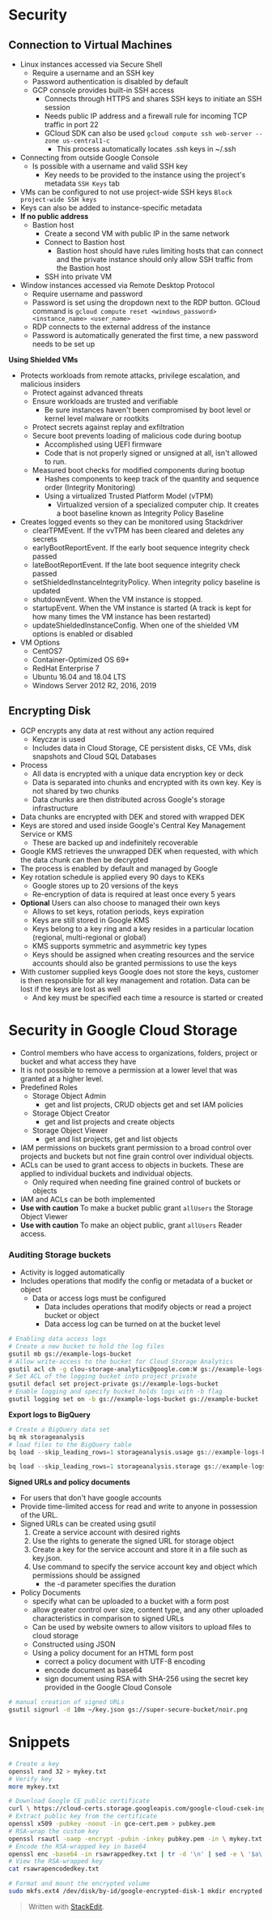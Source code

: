 # Security


## Connection to Virtual Machines

- Linux instances accessed via Secure Shell 
	- Require a username and an SSH key
	- Password authentication is disabled by default
	- GCP console provides built-in SSH access
		- Connects through HTTPS and shares SSH keys to initiate an SSH session
		- Needs public IP address and a firewall rule for incoming TCP traffic in port 22
		- GCloud SDK can also be used `gcloud compute ssh web-server --zone us-central1-c`
			- This process automatically locates .ssh keys in ~/.ssh
- Connecting from outside Google Console
	- Is possible with a username and valid SSH key
		- Key needs to be provided to the instance using the project's metadata `SSH Keys` tab
- VMs can be configured to not use project-wide SSH keys `Block project-wide SSH keys`
- Keys can also be added to instance-specific metadata
- **If no public address**
	- Bastion host
		- Create a second VM with public IP in the same network
		- Connect to Bastion host
			- Bastion host should have rules limiting hosts that can connect and the private instance should only allow SSH traffic from the Bastion host
		- SSH into private VM
- Window instances accessed via Remote Desktop Protocol
	- Require username and password
	- Password is set using the dropdown next to the RDP button. GCloud command is `gcloud compute reset <windows_password> <instance_name> <user_name>`
	- RDP connects to the external address of the instance
	- Password is automatically generated the first time, a new password needs to be set up

**Using Shielded VMs**

- Protects workloads from remote attacks, privilege escalation, and malicious insiders
	- Protect against advanced threats
	- Ensure workloads are trusted and verifiable
		- Be sure instances haven't been compromised by boot level or kernel level malware or rootkits
	- Protect secrets against replay and exfiltration
	- Secure boot prevents loading of malicious code during bootup
		- Accomplished using UEFI firmware
		- Code that is not properly signed or unsigned at all, isn't allowed to run.
	- Measured boot checks for modified components during bootup
		- Hashes components to keep track of the quantity and sequence order (Integrity Monitoring)
		- Using a virtualized Trusted Platform Model (vTPM)
			- Virtualized version of a specialized computer chip. It creates a boot baseline known as Integrity Policy Baseline
- Creates logged events so they can be monitored using Stackdriver
	- clearTPMEvent. If the vvTPM has been cleared and deletes any secrets 
	- earlyBootReportEvent. If the early boot sequence integrity check passed
	- lateBootReportEvent. If the late boot sequence integrity check passed
	- setShieldedInstanceIntegrityPolicy. When integrity policy baseline is updated
	- shutdownEvent. When the VM instance is stopped.
	- startupEvent. When the VM instance is started (A track is kept for how many times the VM instance has been restarted)
	- updateShieldedInstanceConfig. When one of the shielded VM options is enabled or disabled
- VM Options
	- CentOS7
	- Container-Optimized OS 69+
	- RedHat Enterprise 7
	- Ubuntu 16.04 and 18.04 LTS
	- Windows Server 2012 R2, 2016, 2019

## Encrypting Disk

- GCP encrypts any data at rest without any action required
	- Keyczar is used
	- Includes data in Cloud Storage, CE persistent disks, CE VMs, disk snapshots and Cloud SQL Databases
- Process
	- All data is encrypted with a unique data encryption key or deck
	- Data is separated into chunks and encrypted with its own key. Key is not shared by two chunks
	- Data chunks are then distributed across Google's storage infrastructure
- Data chunks are encrypted with DEK and stored with wrapped DEK
- Keys are stored and used inside Google's Central Key Management Service or KMS
	- These are backed up and indefinitely recoverable
- Google KMS retrieves the unwrapped DEK when requested, with which the data chunk can then be decrypted
- The process is enabled by default and managed by Google
- Key rotation schedule is applied every 90 days to KEKs
	- Google stores up to 20 versions of the keys
	- Re-encryption of data is required at least once every 5 years
- **Optional** Users can also choose to managed their own keys
	- Allows to set keys, rotation periods, keys expiration
	- Keys are still stored in Google KMS
	- Keys belong to a key ring and a key resides in a particular location (regional, multi-regional or global)
	- KMS supports symmetric and asymmetric key types
	- Keys should be assigned when creating resources and the service accounts should also be granted permissions to use the keys
- With customer supplied keys Google does not store the keys, customer is then responsible for all key management and rotation. Data can be lost if the keys are lost as well
	- And key must be specified each time a resource is started or created

# Security in Google Cloud Storage

- Control members who have access to organizations, folders, project or bucket and what access they have
- It is not possible to remove a permission at a lower level that was granted at a higher level.
- Predefined Roles
	- Storage Object Admin
		- get and list projects, CRUD objects get and set IAM policies
	- Storage Object Creator
		- get and list projects and create objects
	- Storage Object Viewer
		- get and list projects, get and list objects
- IAM permissions on buckets grant permission to a broad control over projects and buckets but not fine grain control over individual objects.
- ACLs can be used to grant access to objects in buckets. These are applied to individual buckets and individual objects.
	- Only required when needing fine grained control of buckets or objects
- IAM and ACLs can be both implemented
- **Use with caution** To make a bucket public grant `allUsers` the Storage Object Viewer
- **Use with caution** To make an object public, grant `allUsers` Reader access.

### Auditing Storage buckets
- Activity is logged automatically
- Includes operations that modify the config or metadata of a bucket or object
	- Data or access logs must be configured
		- Data includes operations that modify objects or read a project bucket or object
		- Data access log can be turned on at the bucket level

```bash
# Enabling data access logs
# Create a new bucket to hold the log files
gsutil mb gs://example-logs-bucket
# Allow write-access to the bucket for Cloud Storage Analytics
gsutil acl ch -g clou-storage-analytics@google.com:W gs://example-logs-bucket
# Set ACL of the logging bucket into project private
gsutil defacl set project-private gs://example-logs-bucket
# Enable logging and specify bucket holds logs with -b flag
gsutil logging set on -b gs://example-logs-bucket gs://example-bucket
```
**Export logs to BigQuery**

```python
# Create a BigQuery data set
bq mk storageanalysis
# load files to the BigQuery table
bq load --skip_leading_rows=1 storageanalysis.usage gs://example-logs-bucket/example-bucket_usage_2018_01_01_v0/cloud_storage_usage_schema_v0.json

bq load --skip_leading_rows=1 storageanalysis.storage gs://example-logs-bucket/example-bucket_usage_2018_01_01_v0/cloud_storage_usage_schema_v0.json
```

**Signed URLs and policy documents**
- For users that don't have google accounts
- Provide time-limited access for read and write to anyone in possession of the URL.
- Signed URLs can be created using gsutil
	1. Create a service account with desired rights
	2. Use the rights to generate the signed URL for storage object
	3. Create a key for the service account and store it in a file such as key.json.
	4. Use command to specify the service account key and object which permissions should be assigned
		- the -d parameter specifies the duration
- Policy Documents
	- specify what can be uploaded to a bucket with a form post
	- allow greater control over size, content type, and any other uploaded characteristics in comparison to signed URLs
	- Can be used by website owners to allow visitors to upload files to cloud storage
	- Constructed using JSON
	- Using a policy document for an HTML form post
		- correct a policy document with UTF-8 encoding
		- encode document as base64 
		- sign document using RSA with SHA-256 using the secret key provided in the Google Cloud Console

```bash
# manual creation of signed URLs
gsutil signurl -d 10m ~/key.json gs://super-secure-bucket/noir.png
```

# Snippets

```bash
# Create a key
openssl rand 32 > mykey.txt
# Verify key
more mykey.txt

# Download Google CE public certificate
curl \ https://cloud-certs.storage.googleapis.com/google-cloud-csek-ingress.pem \ > gce-cert.pem
# Extract public key from the certificate
openssl x509 -pubkey -noout -in gce-cert.pem > pubkey.pem
# RSA-wrap the custom key 
openssl rsautl -oaep -encrypt -pubin -inkey pubkey.pem -in \ mykey.txt -out rsawrappedkey.txt
# Encode the RSA-wrapped key in base64
openssl enc -base64 -in rsawrappedkey.txt | tr -d '\n' | sed -e \ '$a\' > rsawrapencodedkey.txt
# View the RSA-wrapped key
cat rsawrapencodedkey.txt

# Format and mount the encrypted volume
sudo mkfs.ext4 /dev/disk/by-id/google-encrypted-disk-1 mkdir encrypted sudo mount /dev/disk/by-id/google-encrypted-disk-1 encrypted/
```

> Written with [StackEdit](https://stackedit.io/).
<!--stackedit_data:
eyJoaXN0b3J5IjpbLTQ4NDUzMzA0Myw0MjQxNjcyNjksLTM5Mz
QwNjQyNywtMTM0OTI5NTAzMSwtMjAzMzU1ODI4MSw0NDI5OTUz
NzMsLTQ5MzUxOTIyMCwtOTY2NDYzMjExLDUxMjMxNzcxLDE1NT
k4OTQzMzUsNjUxNTU2Njc3XX0=
-->